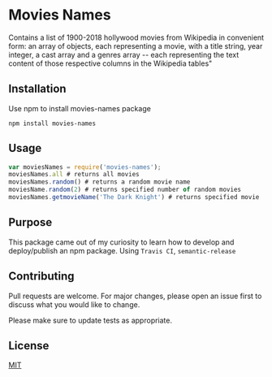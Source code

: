 # Movies Names 
  Contains a list of 1900-2018 hollywood movies from Wikipedia in convenient form: an array of objects, each representing a movie, with a title string, year integer, a cast array and a genres array -- each representing the text content of those respective columns in the Wikipedia tables"
  
## Installation
Use npm to install movies-names package
```npm
npm install movies-names
```

## Usage
```javascript
var moviesNames = require('movies-names');
moviesNames.all # returns all movies
moviesNames.random() # returns a random movie name
moviesName.random(2) # returns specified number of random movies
moviesNames.getmovieName('The Dark Knight') # returns specified movie 

```

## Purpose
This package came out of my curiosity to learn how to develop and deploy/publish an npm package. Using `Travis CI`, `semantic-release`

## Contributing
Pull requests are welcome. For major changes, please open an issue first to discuss what you would like to change.

Please make sure to update tests as appropriate.

## License
[MIT](https://choosealicense.com/licenses/mit/)
